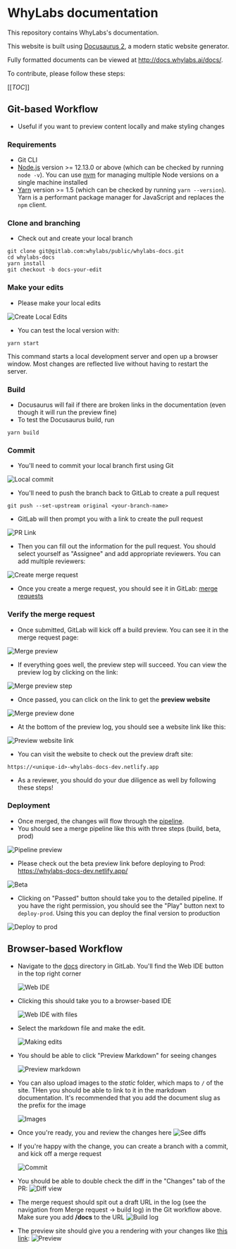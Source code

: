 # WhyLabs documentation

This repository contains WhyLabs's documentation.

This website is built using [Docusaurus 2](https://v2.docusaurus.io/), a modern static website generator.

Fully formatted documents can be viewed at http://docs.whylabs.ai/docs/.

To contribute, please follow these steps:

[[_TOC_]]


## Git-based Workflow
* Useful if you want to preview content locally and make styling changes

### Requirements

- Git CLI
- [Node.js](https://nodejs.org/en/download/) version >= 12.13.0 or above (which can be checked by running `node -v`).
  You can use [nvm](https://github.com/nvm-sh/nvm) for managing multiple Node versions on a single machine installed
- [Yarn](https://yarnpkg.com/en/) version >= 1.5 (which can be checked by running `yarn --version`). Yarn is a
  performant package manager for JavaScript and replaces the `npm` client.

### Clone and branching

* Check out and create your local branch
```
git clone git@gitlab.com:whylabs/public/whylabs-docs.git
cd whylabs-docs
yarn install
git checkout -b docs-your-edit
```

### Make your edits

* Please make your local edits
  
![Create Local Edits](dev/pr-demo1.png)

* You can test the local version with:

```
yarn start
```

This command starts a local development server and open up a browser window. Most changes are reflected live without
having to restart the server.

### Build

* Docusaurus will fail if there are broken links in the documentation (even though it will run the preview fine)
* To test the Docusaurus build, run

```console
yarn build
```

### Commit

* You'll need to commit your local branch first using Git

![Local commit](dev/pr-demo2.png)

* You'll need to push the branch back to GitLab to create a pull request

```console
git push --set-upstream original <your-branch-name>
```

* GitLab will then prompt you with a link to create the pull request
  
![PR Link](dev/pr-demo3.png)

* Then you can fill out the information for the pull request. You should select yourself as "Assignee" and add appropriate reviewers.
You can add multiple reviewers:
  
![Create merge request](dev/pr-demo4.png)

* Once you create a merge request, you should see it in
  GitLab: [merge requests](https://gitlab.com/whylabs/public/whylabs-docs/-/merge_requests)

### Verify the merge request
* Once submitted, GitLab will kick off a build preview. You can see it in the merge request page:

![Merge preview](dev/pr-demo5.png)
  
* If everything goes well, the preview step will succeed. You can view the preview log by clicking on the link:

![Merge preview step](dev/pr-demo6.png)

* Once passed, you can click on the link to get the **preview website**

![Merge preview done](dev/pr-demo7.png)

* At the bottom of the preview log, you should see a website link like this:

![Preview website link](dev/pr-demo8.png)

* You can visit the website to check out the preview draft site:
  
```
https://<unique-id>-whylabs-docs-dev.netlify.app
```

* As a reviewer, you should do your due diligence as well by following these steps!

### Deployment

* Once merged, the changes will flow through the [pipeline](https://gitlab.com/whylabs/public/whylabs-docs/-/pipelines).
* You should see a merge pipeline like this with three steps (build, beta, prod)

![Pipeline preview](dev/pr-demo9.png)

* Please check out the beta preview link before deploying to Prod: https://whylabs-docs-dev.netlify.app/

![Beta](dev/pr-demo10.png)

* Clicking on "Passed" button should take you to the detailed pipeline. If you have the right permission, you should see the
"Play" button next to `deploy-prod`. Using this you can deploy the final version to production

![Deploy to prod](dev/pr-demo11.png)
  
## Browser-based Workflow

* Navigate to the [docs](https://gitlab.com/whylabs/public/whylabs-docs/-/tree/mainline/docs) directory in GitLab. You'll
  find the Web IDE button in the top right corner
  
  ![Web IDE](dev/web-step1.png)

* Clicking this should take you to a browser-based IDE

  ![Web IDE with files](dev/web-step2.png)

* Select the markdown file and make the edit. 
  
  ![Making edits](dev/web-step3.png)

* You should be able to click "Preview Markdown" for seeing changes

  ![Preview markdown](dev/web-step4.png)

* You can also upload images to the *static* folder, which maps to `/` of the site. THen you should be able to link to
  it in the markdown documentation. It's recommended that you add the document slug as the prefix for the image
  
  ![Images](dev/web-step5.png)

* Once you're  ready, you and review the changes here
  ![See diffs](dev/web-step6.png)
  
* If you're happy with the change, you can create a branch with a commit, and kick off a merge request

  ![Commit](dev/web-step7.png)

* You should be able to double check the diff in the "Changes" tab of the PR:
   ![Diff view](dev/web-step8.png)
  
* The merge request should spit out a draft URL in the log (see the navigation from Merge request -> build log) in the Git
workflow above. Make sure you add **/docs** to the URL
   ![Build log](dev/web-step9.png)
  
* The preview site should give you a rendering with your changes like [this link](https://6042a48f6b86ed00870bca09--whylabs-docs-dev.netlify.app/):
  ![Preview](dev/web-step10.png)
